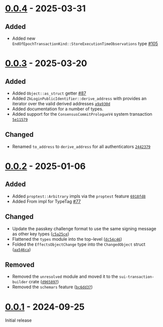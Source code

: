 # [0.0.4] - 2025-03-31

## Added

- Added new `EndOfEpochTransactionKind::StoreExecutionTimeObservations` type [#105]

[#105]: https://github.com/MystenLabs/sui-rust-sdk/pull/105

# [0.0.3] - 2025-03-20

## Added

- Added `Object::as_struct` getter [#87]
- Added `ZkLoginPublicIdentifier::derive_address` with provides an iterator
  over the valid derived addresses [`a9a930d`]
- Added documentation for a number of types.
- Added support for the `ConsensusCommitPrologueV4` system transaction [`5e11579`]

## Changed

- Renamed `to_address` to `derive_address` for all authenticators [`2442379`]

[`2442379`]: https://github.com/mystenlabs/sui-rust-sdk/commit/2442379f19bdae8c560d9879ee291560a7cd2e1c
[`a9a930d`]: https://github.com/mystenlabs/sui-rust-sdk/commit/a9a930d9f8afbfc025f8978e317025798d225790
[`5e11579`]: https://github.com/mystenlabs/sui-rust-sdk/commit/5e11579031793f086178332219f5847ec94da0c4
[#87]: https://github.com/MystenLabs/sui-rust-sdk/pull/87

# [0.0.2] - 2025-01-06

## Added

- Added `proptest::Arbitrary` impls via the `proptest` feature [`6918fd8`]
- Added From<StructTag> impl for TypeTag [#77]

## Changed

- Update the passkey challenge format to use the same signing message as other key types ([`c5a25ce`])
- Flattened the `types` module into the top-level ([`dc54c46`])
- Folded the `EffectsObjectChange` type into the `ChangedObject` struct ([`aa546ca`])

## Removed

- Removed the `unresolved` module and moved it to the `sui-transaction-builder` crate ([`d965897`])
- Removed the `schemars` feature ([`bc6dd37`])

[`c5a25ce`]: https://github.com/mystenlabs/sui-rust-sdk/commit/c5a25ce356a8cbe42ddcc6ec6bab380007790b44
[`6918fd8`]: https://github.com/mystenlabs/sui-rust-sdk/commit/6918fd88d40734b8c15fb5c519e9a40aec53eb74
[#77]: https://github.com/mystenlabs/sui-rust-sdk/pull/77
[`d965897`]: https://github.com/mystenlabs/sui-rust-sdk/commit/d9658978a4c6e928d036fbedaab9326d5e28de87
[`dc54c46`]: https://github.com/mystenlabs/sui-rust-sdk/commit/dc54c469f9d006f02d82ec5781d73e8e09ae26ae
[`aa546ca`]: https://github.com/mystenlabs/sui-rust-sdk/commit/aa546ca91249932da3f8e3d55ba6e52e40cd8929
[`bc6dd37`]: https://github.com/mystenlabs/sui-rust-sdk/commit/bc6dd3732973ed3c1c3ae811a818fc8504a99f0b

# [0.0.1] - 2024-09-25

Initial release

[0.0.4]: https://github.com/mystenlabs/sui-rust-sdk/releases/tag/sui-sdk-types-0.0.4
[0.0.3]: https://github.com/mystenlabs/sui-rust-sdk/releases/tag/sui-sdk-types-0.0.3
[0.0.2]: https://github.com/mystenlabs/sui-rust-sdk/releases/tag/sui-sdk-types-0.0.2
[0.0.1]: https://github.com/mystenlabs/sui-rust-sdk/releases/tag/sui-sdk-types-0.0.1
